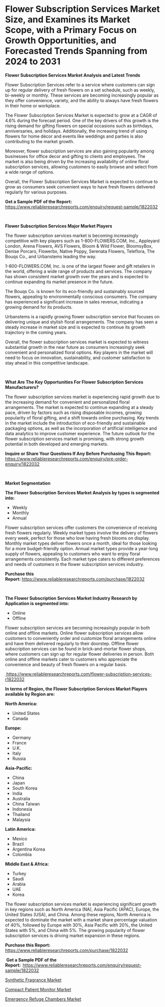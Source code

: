<p><h1>Flower Subscription Services Market Size, and Examines its Market Scope, with a Primary Focus on Growth Opportunities, and Forecasted Trends Spanning from 2024 to 2031</h1></p><p><strong>Flower Subscription Services Market Analysis and Latest Trends</strong></p>
<p><p>Flower Subscription Services refer to a service where customers can sign up for regular delivery of fresh flowers on a set schedule, such as weekly, bi-weekly or monthly. These services are becoming increasingly popular as they offer convenience, variety, and the ability to always have fresh flowers in their home or workplace.</p><p>The Flower Subscription Services Market is expected to grow at a CAGR of 4.6% during the forecast period. One of the key drivers of this growth is the rising demand for gifting flowers on special occasions such as birthdays, anniversaries, and holidays. Additionally, the increasing trend of using flowers for home décor and events like weddings and parties is also contributing to the market growth.</p><p>Moreover, flower subscription services are also gaining popularity among businesses for office decor and gifting to clients and employees. The market is also being driven by the increasing availability of online floral subscription services, allowing customers to easily browse and select from a wide range of options.</p><p>Overall, the Flower Subscription Services Market is expected to continue to grow as consumers seek convenient ways to have fresh flowers delivered regularly for various purposes.</p></p>
<p><strong>Get a Sample PDF of the Report:&nbsp;</strong> <a href="https://www.reliableresearchreports.com/enquiry/request-sample/1822032">https://www.reliableresearchreports.com/enquiry/request-sample/1822032</a></p>
<p>&nbsp;</p>
<p><strong>Flower Subscription Services Major Market Players</strong></p>
<p><p>The flower subscription services market is becoming increasingly competitive with key players such as 1-800-FLOWERS.COM, Inc., Appleyard London, Arena Flowers, AVS Flowers, Bloom & Wild Flower, BloomsyBox, Denise Porcaro, Flowerbx, Native Poppy, Serenata Flowers, Teleflora, The Bouqs Co., and Urbanstems leading the way.</p><p>1-800-FLOWERS.COM, Inc. is one of the largest flower and gift retailers in the world, offering a wide range of products and services. The company has shown consistent market growth over the years and is expected to continue expanding its market presence in the future.</p><p>The Bouqs Co. is known for its eco-friendly and sustainably sourced flowers, appealing to environmentally conscious consumers. The company has experienced a significant increase in sales revenue, indicating a growing demand for its products.</p><p>Urbanstems is a rapidly growing flower subscription service that focuses on delivering unique and stylish floral arrangements. The company has seen a steady increase in market size and is expected to continue its growth trajectory in the coming years.</p><p>Overall, the flower subscription services market is expected to witness substantial growth in the near future as consumers increasingly seek convenient and personalized floral options. Key players in the market will need to focus on innovation, sustainability, and customer satisfaction to stay ahead in this competitive landscape.</p></p>
<p>&nbsp;</p>
<p><strong>What Are The Key Opportunities For Flower Subscription Services Manufacturers?</strong></p>
<p><p>The flower subscription services market is experiencing rapid growth due to the increasing demand for convenient and personalized floral arrangements. The market is expected to continue expanding at a steady pace, driven by factors such as rising disposable incomes, growing popularity of floral gifting, and a shift towards online purchasing. Key trends in the market include the introduction of eco-friendly and sustainable packaging options, as well as the incorporation of artificial intelligence and data analytics to improve customer experience. The future outlook for the flower subscription services market is promising, with strong growth potential in both developed and emerging markets.</p></p>
<p><strong>Inquire or Share Your Questions If Any Before Purchasing This Report:</strong> <a href="https://www.reliableresearchreports.com/enquiry/pre-order-enquiry/1822032">https://www.reliableresearchreports.com/enquiry/pre-order-enquiry/1822032</a></p>
<p>&nbsp;</p>
<p><strong>Market Segmentation</strong></p>
<p><strong>The Flower Subscription Services Market Analysis by types is segmented into:</strong></p>
<p><ul><li>Weekly</li><li>Monthly</li><li>Annual</li></ul></p>
<p><p>Flower subscription services offer customers the convenience of receiving fresh flowers regularly. Weekly market types involve the delivery of flowers every week, perfect for those who love having fresh blooms on display. Monthly market types deliver flowers once a month, ideal for those looking for a more budget-friendly option. Annual market types provide a year-long supply of flowers, appealing to customers who want to enjoy floral arrangements consistently. Each market type caters to different preferences and needs of customers in the flower subscription services industry.</p></p>
<p><strong>Purchase this Report:&nbsp;</strong><a href="https://www.reliableresearchreports.com/purchase/1822032">https://www.reliableresearchreports.com/purchase/1822032</a></p>
<p>&nbsp;</p>
<p><strong>The Flower Subscription Services Market Industry Research by Application is segmented into:</strong></p>
<p><ul><li>Online</li><li>Offline</li></ul></p>
<p><p>Flower subscription services are becoming increasingly popular in both online and offline markets. Online flower subscription services allow customers to conveniently order and customize floral arrangements online and have them delivered regularly to their doorstep. Offline flower subscription services can be found in brick-and-mortar flower shops, where customers can sign up for regular flower deliveries in person. Both online and offline markets cater to customers who appreciate the convenience and beauty of fresh flowers on a regular basis.</p></p>
<p><a href="https://www.reliableresearchreports.com/flower-subscription-services-r1822032">&nbsp;https://www.reliableresearchreports.com/flower-subscription-services-r1822032</a></p>
<p><strong>In terms of Region, the Flower Subscription Services Market Players available by Region are:</strong></p>
<p>
    <p> <strong> North America: </strong>
        <ul>
            <li>United States</li>
            <li>Canada</li>
        </ul>
        </p> 
    <p> <strong> Europe: </strong>
        <ul>
            <li>Germany</li>
            <li>France</li>
            <li>U.K.</li>
            <li>Italy</li>
            <li>Russia</li>
        </ul>
        </p> 
    <p> <strong> Asia-Pacific: </strong>
        <ul>
            <li>China</li>
            <li>Japan</li>
            <li>South Korea</li>
            <li>India</li>
            <li>Australia</li>
            <li>China Taiwan</li>
            <li>Indonesia</li>
            <li>Thailand</li>
            <li>Malaysia</li>
        </ul>
        </p> 
    <p> <strong> Latin America: </strong>
        <ul>
            <li>Mexico</li>
            <li>Brazil</li>
            <li>Argentina Korea</li>
            <li>Colombia</li>
        </ul>
        </p> 
    <p> <strong> Middle East & Africa: </strong>
        <ul>
            <li>Turkey</li>
            <li>Saudi</li>
            <li>Arabia</li>
            <li>UAE</li>
            <li>Korea</li>
        </ul>
    </p>
    </p>
<p><p>The flower subscription services market is experiencing significant growth in key regions such as North America (NA), Asia Pacific (APAC), Europe, the United States (USA), and China. Among these regions, North America is expected to dominate the market with a market share percentage valuation of 40%, followed by Europe with 30%, Asia Pacific with 20%, the United States with 5%, and China with 5%. The growing popularity of flower subscription services is driving market expansion in these regions.</p></p>
<p><strong>Purchase this Report: </strong><a href="https://www.reliableresearchreports.com/purchase/1822032">https://www.reliableresearchreports.com/purchase/1822032</a></p>
<p>&nbsp;<strong>Get a Sample PDF of the Report:&nbsp;&nbsp;</strong><a href="https://www.reliableresearchreports.com/enquiry/request-sample/1822032">https://www.reliableresearchreports.com/enquiry/request-sample/1822032</a></p>
<p><strong></strong></p>
<p><p><a href="https://issuu.com/reportprime-2/docs/synthetic-fragrance-market-size-2030.pptx">Synthetic Fragrance Market</a></p><p><a href="https://www.linkedin.com/pulse/compact-patient-monitor-market-competitive-analysis-trends-rwpaf?trackingId=%2FvWPHPii23EoxSg%2Bm486cw%3D%3D">Compact Patient Monitor Market</a></p><p><a href="https://www.linkedin.com/pulse/emergency-refuge-chambers-market-size-outlook-forecast-2024-oyuhf?trackingId=eRf2t5l47CMb%2B9vSWBjAbQ%3D%3D">Emergency Refuge Chambers Market</a></p></p>